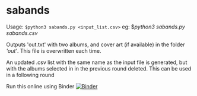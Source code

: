 # sabands

Usage: `$python3 sabands.py <input_list.csv>` 
 eg: $_python3 sabands.py sabands.csv_

Outputs 'out.txt' with two albums, and cover art (if available) in the folder _'out'_. This file is overwritten each time.

An updated .csv list with the same name as the input file is generated, but with the albums selected in in the previous round deleted. This can be used in a following round

Run this online using Binder
[![Binder](https://mybinder.org/badge_logo.svg)](https://mybinder.org/v2/gh/charlcater/sabands/master?filepath=sabands.ipynb)
